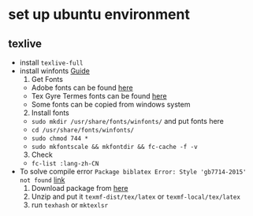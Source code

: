 
# set up ubuntu environment

## texlive

- install `texlive-full`
- install winfonts [Guide](http://www.linuxidc.com/Linux/2016-05/131092.htm)
  1. Get Fonts
    - Adobe fonts can be found [here](https://code.google.com/p/gthemes-china/downloads/list)
    - Tex Gyre Termes fonts can be found [here](http://www.ctan.org/tex-archive/fonts/tex-gyre/fonts/opentype/public/tex-gyre)
    - Some fonts can be copied from windows system
  2. Install fonts
    - `sudo mkdir /usr/share/fonts/winfonts/` and put fonts here
    - `cd /usr/share/fonts/winfonts/`
    - `sudo chmod 744 *`
    - `sudo mkfontscale && mkfontdir && fc-cache -f -v` 
  3. Check
    - `fc-list :lang-zh-CN`
- To solve compile error `Package biblatex Error: Style 'gb7714-2015' not found` [link](http://blog.sina.com.cn/s/blog_a72b59cb0102x24d.html)
  1. Download package from [here](http://blog.sina.com.cn/s/blog_a72b59cb0102x24d.html)
  2. Unzip and put it `texmf-dist/tex/latex` or `texmf-local/tex/latex`
  3. run `texhash` or `mktexlsr`
